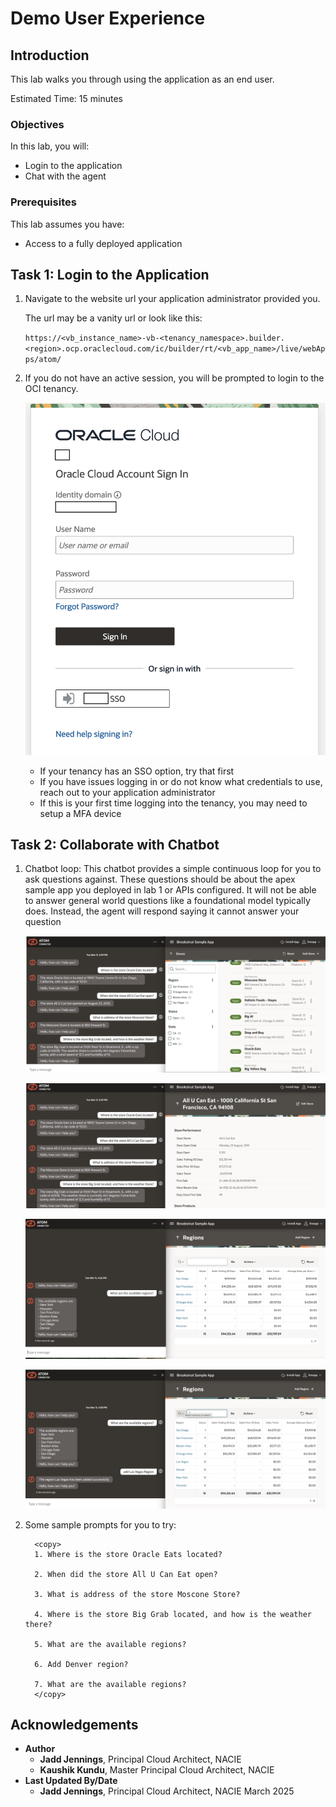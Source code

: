 # Demo User Experience

## Introduction

This lab walks you through using the application as an end user.

Estimated Time: 15 minutes

### Objectives

In this lab, you will:

* Login to the application
* Chat with the agent

### Prerequisites

This lab assumes you have:

* Access to a fully deployed application

## Task 1: Login to the Application

1. Navigate to the website url your application administrator provided you.

    The url may be a vanity url or look like this:

    `https://<vb_instance_name>-vb-<tenancy_namespace>.builder.<region>.ocp.oraclecloud.com/ic/builder/rt/<vb_app_name>/live/webApps/atom/`

2. If you do not have an active session, you will be prompted to login to the OCI tenancy.

    ![login](images/login.png)

    * If your tenancy has an SSO option, try that first
    * If you have issues logging in or do not know what credentials to use, reach out to your application administrator
    * If this is your first time logging into the tenancy, you may need to setup a MFA device

## Task 2: Collaborate with Chatbot

1.  Chatbot loop:
    This chatbot provides a simple continuous loop for you to ask questions against. These questions should be about the apex sample app you deployed in lab 1 or APIs configured.
    It will not be able to answer general world questions like a foundational model typically does. Instead, the agent will respond saying it cannot answer your question

    ![chatbot example1](images/atom_demo_ss1.png)

    ![chatbot example2](images/atom_demo_ss2.png)
    
    ![chatbot example1](images/atom_demo_ss3.png)

    ![chatbot example2](images/atom_demo_ss4.png)

2. Some sample prompts for you to try:

     ```text
       <copy>
       1. Where is the store Oracle Eats located?

       2. When did the store All U Can Eat open?

       3. What is address of the store Moscone Store?

       4. Where is the store Big Grab located, and how is the weather there?

       5. What are the available regions?

       6. Add Denver region?

       7. What are the available regions?
       </copy>
    ```

## Acknowledgements

* **Author**
    * **Jadd Jennings**, Principal Cloud Architect, NACIE
    * **Kaushik Kundu**, Master Principal Cloud Architect, NACIE
* **Last Updated By/Date**
    * **Jadd Jennings**, Principal Cloud Architect, NACIE March 2025
